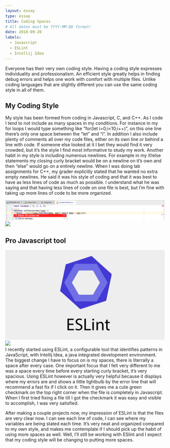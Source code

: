 ```yaml
---
layout: essay
type: essay
title: Coding Spaces
# All dates must be YYYY-MM-DD format!
date: 2018-09-20
labels:
  - Javascript
  - ESLint
  - Intellij Idea
---
```


Everyone has their very own coding style. Having a coding style expresses individuality and professionalism. An efficient style greatly helps in finding debug errors and helps one work with comfort with multiple files. Unlike coding languages that are slightly different you can use the same coding style in all of them.

## My Coding Style
My style has been formed from coding in Javascript, C, and C++. As I code I tend to not include as many spaces in my conditions. For instance in my for loops I would type something like ”for(let i=0;i<10;i++)”, on this one line there’s only one space between the “let” and “i”. In addition I also include plenty of comments all over my code files, either on its own line or behind a line with code. If someone else looked at it I bet they would find it very crowded, but it’s the style I find most informative to study my work. Another habit in my style is including numerous newlines. For example in my if/else statements my closing curly bracket would be on a newline on it’s own and then “else” would go on a entirely newline. When I was doing lab assignments for C++, my grader explicitly stated that he wanted no extra empty newlines. He said it was his style of coding and that it was best to have as less lines of code as much as possible. I understand what he was saying and that having less lines of code on one file is best, but I’m fine with taking up more lines of code to be more organized.
<div>
<img class="ui small left floated rounded image" src="../images/redX.png">
</div>
<div>
<img class="ui small left floated rounded image" src="../images/greanCheck.png">
</div>

## Pro Javascript tool
<div>
<img class="ui small left floated rounded image" src="../images/Eslint_icon.jpg">
</div>
<div>
<img class="ui small left floated rounded image" src="../images/IntelliJIDEA.jpg">
</div>
I recently started using ESLint, a configurable tool that identifies patterns in JavaScript, with Intellij Idea, a java integrated development environment. The biggest change I have to focus on is my spaces, there is literrally a space after every case. One important focus that I felt very different to me was a space every time before every starting curly bracket, it’s very spacious. Using ESLint however is actually very helpful because it displays where my errors are and shows a little lightbulb by the error line that will recommend a fast fix if I click on it. Then it gives me a cute green checkmark on the top right corner when the file is completely in Javascript. When I first tried fixing a file till I got the checkmark it was easy and visible to accomplish, I was very satisfied.

After making a couple projects now, my impression of ESLint is that the files are very clear now. I can see each line of code, I can see where my variables are being stated each time. It’s very neat and organized compared to my own style, and makes me contemplate if I should pick up the habit of using more spaces as well. Well, I’ll still be working with ESlint and I expect that my coding style will be changing to putting more spaces.



